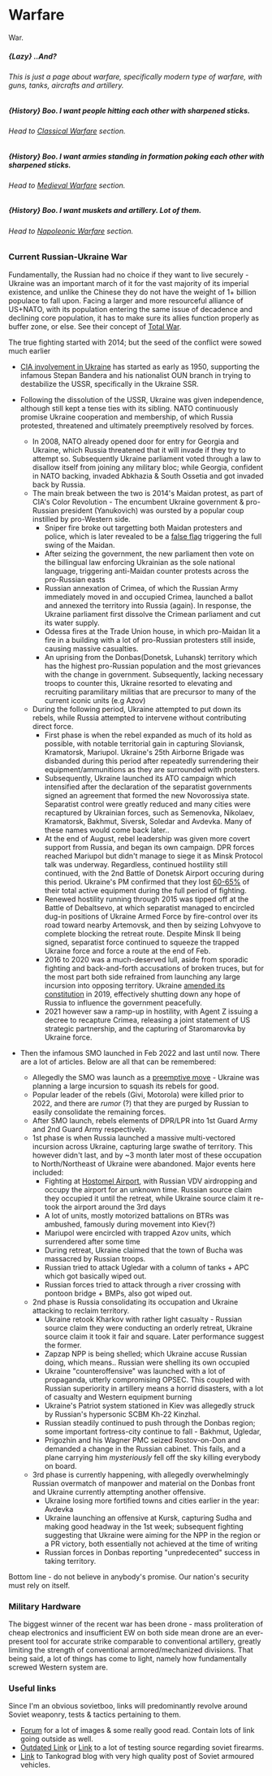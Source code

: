 # Warfare 

War.

##### {Lazy} ..And?
###### This is just a page about warfare, specifically modern type of warfare, with guns, tanks, aircrafts and artillery.
##### {History} Boo. I want people hitting each other with sharpened sticks.
###### Head to [Classical Warfare](learn?key=classical_warfare) section.
##### {History} Boo. I want armies standing in formation poking each other with sharpened sticks.
###### Head to [Medieval Warfare](learn?key=medieval_warfare) section.
##### {History} Boo. I want muskets and artillery. Lot of them.
###### Head to [Napoleonic Warfare](learn?key=napoleonic_warfare) section.

### Current Russian-Ukraine War 
Fundamentally, the Russian had no choice if they want to live securely - Ukraine was an important march of it for the vast majority of its imperial existence, and unlike the Chinese they do not have the weight of 1+ billion populace to fall upon. Facing a larger and more resourceful alliance of US+NATO, with its population entering the same issue of decadence and declining core population, it has to make sure its allies function properly as buffer zone, or else.
See their concept of [Total War](https://simplicius76.substack.com/p/in-the-spirit-of-russian-total-war).

The true fighting started with 2014; but the seed of the conflict were sowed much earlier
- [CIA involvement in Ukraine](https://www.redstreetjournal.com/p/cia1?s=r) has started as early as 1950, supporting the infamous Stepan Bandera and his nationalist OUN branch in trying to destabilize the USSR, specifically in the Ukraine SSR.
- Following the dissolution of the USSR, Ukraine was given independence, although still kept a tense ties with its sibling. NATO continuously promise Ukraine cooperation and membership, of which Russia protested, threatened and ultimately preemptively resolved by forces.
    - In 2008, NATO already opened door for entry for Georgia and Ukraine, which Russia threatened that it will invade if they try to attempt so. Subsequently Ukraine parliament voted through a law to disallow itself from joining any military bloc; while Georgia, confident in NATO backing, invaded Abkhazia & South Ossetia and got invaded back by Russia.
    - The main break between the two is 2014's Maidan protest, as part of CIA's Color Revolution - The encumbent Ukraine government & pro-Russian president (Yanukovich)  was oursted by a popular coup instilled by pro-Western side.
        - Sniper fire broke out targetting both Maidan protesters and police, which is later revealed to be a [false flag](https://web.archive.org/web/20220428121407/https://www.researchgate.net/profile/Ivan-Katchanovski/publication/266855828_The_Snipers%27_Massacre_on_the_Maidan_in_Ukraine/links/5a83a7f7a6fdcc6f3eb295a5/The-Snipers-Massacre-on-the-Maidan-in-Ukraine.pdf?origin=publication_detail) triggering the full swing of the Maidan.
        - After seizing the government, the new parliament then vote on the billingual law enforcing Ukrainian as the sole national language, triggering anti-Maidan counter protests across the pro-Russian easts
        - Russian annexation of Crimea, of which the Russian Army immediately moved in and occupied Crimea, launched a ballot and annexed the territory into Russia (again). In response, the Ukraine parliament first dissolve the Crimean parliament and cut its water supply.
        - Odessa fires at the Trade Union house, in which pro-Maidan lit a fire in a building with a lot of pro-Russian protesters still inside, causing massive casualties.
        - An uprising from the Donbas(Donetsk, Luhansk) territory which has the highest pro-Russian population and the most grievances with the change in government. Subsequently, lacking necessary troops to counter this, Ukraine resorted to elevating and recruiting paramilitary militias that are precursor to many of the current iconic units (e.g Azov)
    - During the following period, Ukraine attempted to put down its rebels, while Russia attempted to intervene without contributing direct force.
        - First phase is when the rebel expanded as much of its hold as possible, with notable territorial gain in capturing Sloviansk, Kramatorsk, Mariupol. Ukraine's 25th Airborne Brigade was disbanded during this period after repeatedly surrendering their equipment/ammunitions as they are surrounded with protesters.
        - Subsequently, Ukraine launched its ATO campaign which intensified after the declaration of the separatist governments signed an agreement that formed the new Novorossiya state. Separatist control were greatly reduced and many cities were recaptured by Ukrainian forces, such as Semenovka, Nikolaev, Kramatorsk, Bakhmut, Siversk, Soledar and Avdevka. Many of these names would come back later..
        - At the end of August, rebel leadership was given more covert support from Russia, and began its own campaign. DPR forces reached Mariupol but didn't manage to siege it as Minsk Protocol talk was underway. Regardless, continued hostility still continued, with the 2nd Battle of Donetsk Airport occuring during this period. Ukraine's PM confirmed that they lost [60-65%](https://web.archive.org/web/20220430030646/http://www.unn.com.ua/ru/news/1387749-na-peredoviy-bulo-znischeno-60-65-viyskovoyi-tekhniki-v-chastinakh-p-poroshenko) of their total active equipment during the full period of fighting.
        - Renewed hostility running through 2015 was tipped off at the Battle of Debaltsevo, at which separatist managed to encircled dug-in positions of Ukraine Armed Force by fire-control over its road toward nearby Artemovsk, and then by seizing Lohvyove to complete blocking the retreat route. Despite Minsk II being signed, separatist force continued to squeeze the trapped Ukraine force and force a route at the end of Feb.
        - 2016 to 2020 was a much-deserved lull, aside from sporadic fighting and back-and-forth accusations of broken truces, but for the most part both side refrained from launching any large incursion into opposing territory. Ukraine [amended its constitution](https://archive.ph/x1Gqv) in 2019, effectively shutting down any hope of Russia to influence the government peacefully.
        - 2021 however saw a ramp-up in hostility, with Agent Z issuing a decree to recapture Crimea, releasing a joint statement of US strategic partnership, and the capturing of Staromarovka by Ukraine force. 

    
- Then the infamous SMO launched in Feb 2022 and last until now. There are a lot of articles. Below are all that can be remembered:
    - Allegedly the SMO was launch as a [preemptive move](https://archive.ph/RN71w) - Ukraine was planning a large incursion to squash its rebels for good.
    - Popular leader of the rebels (Givi, Motorola) were killed prior to 2022, and there are _rumor_ (?) that they are purged by Russian to easily consolidate the remaining forces.
    - After SMO launch, rebels elements of DPR/LPR into 1st Guard Army and 2nd Guard Army respectively.
    - 1st phase is when Russia launched a massive multi-vectored incursion across Ukraine, capturing large swathe of territory. This however didn't last, and by ~3 month later most of these occupation to North/Northeast of Ukraine were abandoned. Major events here included:
        - Fighting at [Hostomel Airport](?), with Russian VDV airdropping and occupy the airport for an unknown time. Russian source claim they occupied it until the retreat, while Ukraine source claim it re-took the airport around the 3rd days
        - A lot of units, mostly motorized battalions on BTRs was ambushed, famously during movement into Kiev(?)
        - Mariupol were encircled with trapped Azov units, which surrendered after some time 
        - During retreat, Ukraine claimed that the town of Bucha was massacred by Russian troops.
        - Russian tried to attack Ugledar with a column of tanks + APC which got basically wiped out.
        - Russian forces tried to attack through a river crossing with pontoon bridge + BMPs, also got wiped out.
    - 2nd phase is Russia consolidating its occupation and Ukraine attacking to reclaim territory.
        - Ukraine retook Kharkov with rather light casualty - Russian source claim they were conducting an orderly retreat, Ukraine source claim it took it fair and square. Later performance suggest the former.
        - Zapzap NPP is being shelled; which Ukraine accuse Russian doing, which means.. Russian were shelling its own occupied 
        - Ukraine "counteroffensive" was launched with a lot of propaganda, utterly compromising OPSEC. This coupled with Russian superiority in artillery means a horrid disasters, with a lot of casualty and Western equipment burning
        - Ukraine's Patriot system stationed in Kiev was allegedly struck by Russian's hypersonic SCBM Kh-22 Kinzhal.
        - Russian steadily continued to push through the Donbas region; some important fortress-city continue to fall - Bakhmut, Ugledar, 
        - Prigozhin and his Wagner PMC seized Rostov-on-Don and demanded a change in the Russian cabinet. This fails, and a plane carrying him _mysteriously_ fell off the sky killing everybody on board.
    - 3rd phase is currently happening, with allegedly overwhelmingly Russian overmatch of manpower and material on the Donbas front and Ukraine currently attempting another offensive.
        - Ukraine losing more fortified towns and cities earlier in the year: Avdevka
        - Ukraine launching an offensive at Kursk, capturing Sudha and making good headway in the 1st week; subsequent fighting suggesting that Ukraine were aiming for the NPP in the region or a PR victory, both essentially not achieved at the time of writing
        - Russian forces in Donbas reporting "unpredecented" success in taking territory.

Bottom line - do not believe in anybody's promise. Our nation's security must rely on itself.

### Military Hardware

The biggest winner of the recent war has been drone - mass proliteration of cheap electronics and insufficient EW on both side mean drone are an ever-present tool for accurate strike comparable to conventional artillery, greatly limiting the strength of conventional armored/mechanized divisions.
That being said, a lot of things has come to light, namely how fundamentally screwed Western system are.


### Useful links 

Since I'm an obvious sovietboo, links will predominantly revolve around Soviet weaponry, tests & tactics pertaining to them.

- [Forum](https://sturgeonshouse.ipbhost.com/forum/1-the-outer-rim/) for a lot of images & some really good read. Contain lots of link going outside as well.
- [Outdated Link](http://sovietguns.blogspot.com/) or [Link](https://www.tankarchives.ca/) to a lot of testing source regarding soviet firearms.
- [Link](https://thesovietarmourblog.blogspot.com/p/home.html) to Tankograd blog with very high quality post of Soviet armoured vehicles.
